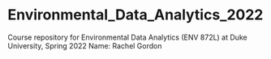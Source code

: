 # Environmental_Data_Analytics_2022

Course repository for Environmental Data Analytics (ENV 872L) at Duke University, Spring 2022
Name: Rachel Gordon
